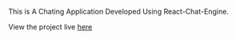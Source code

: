 This is A Chating Application Developed Using React-Chat-Engine.

View the project live [here](https://devs-cat-chat.netlify.app/)